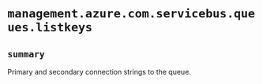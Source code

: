 # `management.azure.com.servicebus.queues.listkeys`

## `summary`
Primary and secondary connection strings to the queue.


